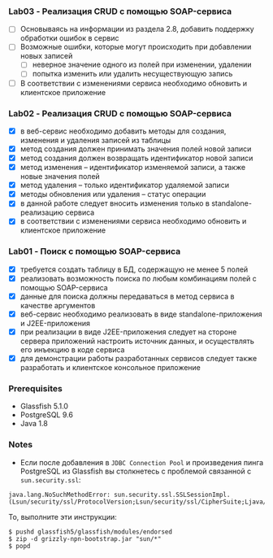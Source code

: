 
### Lab03 - Реализация CRUD с помощью SOAP-сервиса

- [ ] Основываясь на информации из раздела 2.8, добавить поддержку обработки ошибок в сервис 
- [ ] Возможные ошибки, которые могут происходить при добавлении новых записей
  - [ ] неверное значение одного из полей при изменении, удалении
  - [ ] попытка изменить или удалить несуществующую запись
- [ ] В соответствии с изменениями сервиса необходимо обновить и клиентское приложение

### Lab02 - Реализация CRUD с помощью SOAP-сервиса

- [x] в веб-сервис необходимо добавить методы для создания, изменения и удаления записей из таблицы
- [x] метод создания должен принимать значения полей новой записи
- [x] метод создания должен возвращать идентификатор новой записи
- [x] метод изменения – идентификатор изменяемой записи, а также новые значения полей
- [x] метод удаления – только идентификатор удаляемой записи
- [x] методы обновления или удаления – статус операции
- [x] в данной работе следует вносить изменения только в standalone-реализацию сервиса
- [x] в соответствии с изменениями сервиса необходимо обновить и клиентское приложение

### Lab01 - Поиск с помощью SOAP-сервиса

- [x] требуется создать таблицу в БД, содержащую не менее 5 полей
- [x] реализовать возможность поиска по любым комбинациям полей с помощью SOAP-сервиса
- [x] данные для поиска должны передаваться в метод сервиса в качестве аргументов
- [x] веб-сервис необходимо реализовать в виде standalone-приложения и J2EE-приложения
- [x] при реализации в виде J2EE-приложения следует на стороне сервера приложений настроить источник данных, и
  осуществлять его инъекцию в коде сервиса
- [x] для демонстрации работы разработанных сервисов следует также разработать и клиентское консольное приложение

### Prerequisites

- Glassfish 5.1.0
- PostgreSQL 9.6
- Java 1.8

### Notes

- Если после добавления в `JDBC Connection Pool` и произведения пинга PostgreSQL из Glassfish вы столкнетесь с проблемой
  связанной с `sun.security.ssl`:

```
java.lang.NoSuchMethodError: sun.security.ssl.SSLSessionImpl.(Lsun/security/ssl/ProtocolVersion;Lsun/security/ssl/CipherSuite;Ljava/util/Collection;Lsun/security/ssl/SessionId;Ljava/lang/String;I)V
```

То, выполните эти инструкции:

```shell
$ pushd glassfish5/glassfish/modules/endorsed
$ zip -d grizzly-npn-bootstrap.jar "sun/*"
$ popd
```


